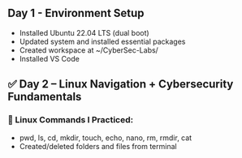 ## Day 1 - Environment Setup

- Installed Ubuntu 22.04 LTS (dual boot)
- Updated system and installed essential packages
- Created workspace at ~/CyberSec-Labs/
- Installed VS Code

## ✅ Day 2 – Linux Navigation + Cybersecurity Fundamentals

### 🧪 Linux Commands I Practiced:
- pwd, ls, cd, mkdir, touch, echo, nano, rm, rmdir, cat
- Created/deleted folders and files from terminal
